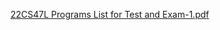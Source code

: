 [22CS47L Programs List for Test and Exam-1.pdf](https://github.com/user-attachments/files/16707852/22CS47L.Programs.List.for.Test.and.Exam-1.pdf)
